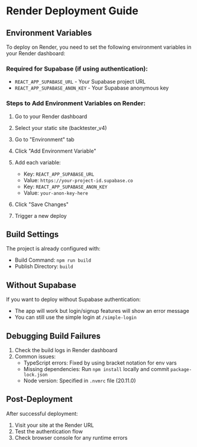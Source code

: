 # Render Deployment Guide

## Environment Variables

To deploy on Render, you need to set the following environment variables in your Render dashboard:

### Required for Supabase (if using authentication):

- `REACT_APP_SUPABASE_URL` - Your Supabase project URL
- `REACT_APP_SUPABASE_ANON_KEY` - Your Supabase anonymous key

### Steps to Add Environment Variables on Render:

1. Go to your Render dashboard
2. Select your static site (backtester_v4)
3. Go to "Environment" tab
4. Click "Add Environment Variable"
5. Add each variable:
   - Key: `REACT_APP_SUPABASE_URL`
   - Value: `https://your-project-id.supabase.co`
   - Key: `REACT_APP_SUPABASE_ANON_KEY`
   - Value: `your-anon-key-here`

6. Click "Save Changes"
7. Trigger a new deploy

## Build Settings

The project is already configured with:

- Build Command: `npm run build`
- Publish Directory: `build`

## Without Supabase

If you want to deploy without Supabase authentication:

- The app will work but login/signup features will show an error message
- You can still use the simple login at `/simple-login`

## Debugging Build Failures

1. Check the build logs in Render dashboard
2. Common issues:
   - TypeScript errors: Fixed by using bracket notation for env vars
   - Missing dependencies: Run `npm install` locally and commit `package-lock.json`
   - Node version: Specified in `.nvmrc` file (20.11.0)

## Post-Deployment

After successful deployment:

1. Visit your site at the Render URL
2. Test the authentication flow
3. Check browser console for any runtime errors
